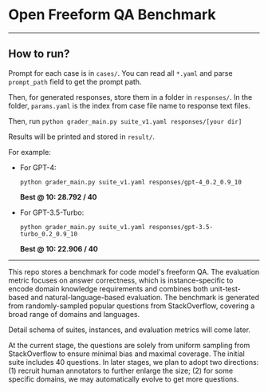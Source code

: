 # Open Freeform QA Benchmark

----

## How to run?

Prompt for each case is in `cases/`.
You can read all `*.yaml` and parse `prompt_path` field to get the prompt path.

Then, for generated responses, store them in a folder in `responses/`.
In the folder, `params.yaml` is the index from case file name to response text files.

Then, run `python grader_main.py suite_v1.yaml responses/[your dir]`

Results will be printed and stored in `result/`.

For example:

- For GPT-4:

    `python grader_main.py suite_v1.yaml responses/gpt-4_0.2_0.9_10`
    
    **Best @ 10: 28.792 / 40**

- For GPT-3.5-Turbo:

    `python grader_main.py suite_v1.yaml responses/gpt-3.5-turbo_0.2_0.9_10`
    
    **Best @ 10: 22.906 / 40**

---

This repo stores a benchmark for code model's freeform QA.
The evaluation metric focuses on answer correctness, which is instance-specific to encode domain knowledge requirements and combines both unit-test-based and natural-language-based evaluation.
The benchmark is generated from randomly-sampled popular questions from StackOverflow, covering a broad range of domains and languages.

Detail schema of suites, instances, and evaluation metrics will come later.

At the current stage, the questions are solely from uniform sampling from StackOverflow to ensure minimal bias and maximal coverage.
The initial suite includes 40 questions.
In later stages, we plan to adopt two directions: 
(1) recruit human annotators to further enlarge the size; 
(2) for some specific domains, we may automatically evolve to get more questions.
